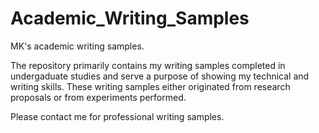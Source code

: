 # Academic_Writing_Samples
MK's academic writing samples.

The repository primarily contains my writing samples completed in undergaduate studies and serve a purpose of showing my technical and writing skills. These writing samples either originated from research proposals or from experiments performed.

Please contact me for professional writing samples.
